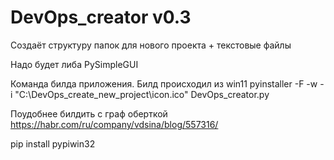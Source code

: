 # DevOps_creator v0.3
Cоздаёт структуру папок для нового проекта + текстовые файлы

Надо будет либа PySimpleGUI

Команда билда приложения. Билд происходил из win11
pyinstaller -F -w -i "C:\DevOps_create_new_project\icon.ico" DevOps_creator.py

Поудобнее билдить с граф оберткой https://habr.com/ru/company/vdsina/blog/557316/


pip install pypiwin32

